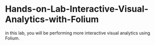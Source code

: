 # Hands-on-Lab-Interactive-Visual-Analytics-with-Folium

in this lab, you will be performing more interactive visual analytics using Folium.
